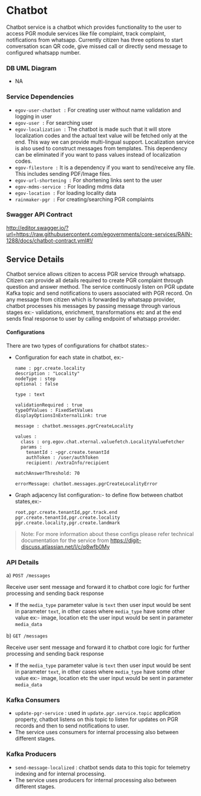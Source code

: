 # Chatbot

Chatbot service is a chatbot which provides functionality to the user to access PGR module services like file complaint, track complaint, notifications from whatsapp. Currently citizen has three options to start conversation scan QR code, give missed call or directly send message to configured whatsapp number.

### DB UML Diagram

- NA

### Service Dependencies

- ```egov-user-chatbot :``` For creating user without name validation and logging in user
- ```egov-user :``` For searching user
- ```egov-localization :``` The chatbot is made such that it will store localization codes and the actual text value will be fetched only at the end. This way we can provide multi-lingual support. Localization service is also used to construct messages from templates. This dependency can be eliminated if you want to pass values instead of localization codes.
- ```egov-filestore :``` It is a dependency if you want to send/receive any file. This includes sending PDF/Image files.
- ```egov-url-shortening :``` For shortening links sent to the user
- ```egov-mdms-service :``` For loading mdms data
- ```egov-location :``` For loading locality data
- ```rainmaker-pgr :``` For creating/searching PGR complaints

### Swagger API Contract

http://editor.swagger.io/?url=https://raw.githubusercontent.com/egovernments/core-services/RAIN-1288/docs/chatbot-contract.yml#!/

## Service Details

Chatbot service allows citizen to access PGR service through whatsapp. Citizen can provide all details required to create PGR complaint through question and answer method. The service continuosly listen on PGR update Kafka topic and send notifications to users associated with PGR record. On any message from citizen which is forwarded by whatsapp provider, chatbot processes his messages by passing message through various stages ex:- validations, enrichment, transformations etc and at the end sends final response to user by calling endpoint of whatsapp provider.

#### Configurations

There are two types of configurations for chatbot states:-
- Configuration for each state in chatbot, ex:-

   ```
   name : pgr.create.locality
   description : "Locality"
   nodeType : step
   optional : false

   type : text

   validationRequired : true
   typeOfValues : FixedSetValues
   displayOptionsInExternalLink: true

   message : chatbot.messages.pgrCreateLocality

   values :
     class : org.egov.chat.xternal.valuefetch.LocalityValueFetcher
     params :
       tenantId : ~pgr.create.tenantId
       authToken : /user/authToken
       recipient: /extraInfo/recipient

   matchAnswerThreshold: 70

   errorMessage: chatbot.messages.pgrCreateLocalityError
   ```

- Graph adjacency list configuration:- to define flow between chatbot states,ex:-

      root,pgr.create.tenantId,pgr.track.end
      pgr.create.tenantId,pgr.create.locality
      pgr.create.locality,pgr.create.landmark
      
> Note: For more information about these configs please refer technical documentation for the service from https://digit-discuss.atlassian.net/l/c/q8wfb0My

### API Details


a) `POST /messages`

Receive user sent message and forward it to chatbot core logic for further processing and sending back response

- If the `media_type` parameter value is `text` then user input would be sent in parameter `text`, in other cases where `media_type` have some other value ex:- image, location etc the user input would be sent in parameter `media_data`

b) `GET /messages`

Receive user sent message and forward it to chatbot core logic for further processing and sending back response

- If the `media_type` parameter value is `text` then user input would be sent in parameter `text`, in other cases where `media_type` have some other value ex:- image, location etc the user input would be sent in parameter `media_data`

### Kafka Consumers
- ```update-pgr-service``` : used in ```update.pgr.service.topic``` application property, chatbot listens on this topic to listen for updates on PGR records and then to send notifications to user.
- The service uses consumers for internal processing also between different stages.

### Kafka Producers
- ```send-message-localized``` : chatbot sends data to this topic for telemetry indexing and for internal processing.
- The service uses producers for internal processing also between different stages.
